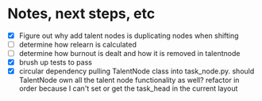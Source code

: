 # Notes, next steps, etc

- [x] Figure out why add talent nodes is duplicating nodes when shifting
- [ ] determine how relearn is calculated
- [ ] determine how burnout is dealt and how it is removed in talentnode
- [x] brush up tests to pass
- [x] circular dependency pulling TalentNode class into task_node.py. should TalentNode own all the talent node functionality as well? refactor in order because I can't set or get the task_head in the current layout